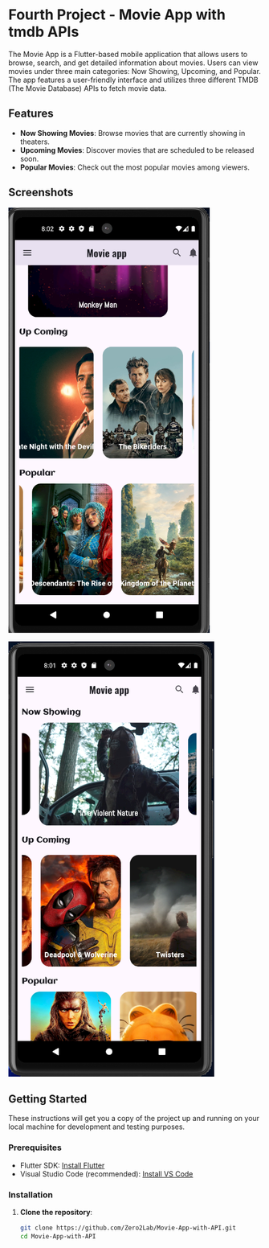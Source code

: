 # Fourth Project - Movie App with tmdb APIs

The Movie App is a Flutter-based mobile application that allows users to browse, search, and get detailed information about movies. Users can view movies under three main categories: Now Showing, Upcoming, and Popular. The app features a user-friendly interface and utilizes three different TMDB (The Movie Database) APIs to fetch movie data.

## Features

- **Now Showing Movies**: Browse movies that are currently showing in theaters.
- **Upcoming Movies**: Discover movies that are scheduled to be released soon.
- **Popular Movies**: Check out the most popular movies among viewers.


## Screenshots

![Now Showing](screenshots/sh_1.png)

![Upcoming Movies](screenshots/sh_2.png)

## Getting Started

These instructions will get you a copy of the project up and running on your local machine for development and testing purposes.

### Prerequisites

- Flutter SDK: [Install Flutter](https://flutter.dev/docs/get-started/install)
- Visual Studio Code (recommended): [Install VS Code](https://code.visualstudio.com/)

### Installation

1. **Clone the repository**:
   ```bash
   git clone https://github.com/Zero2Lab/Movie-App-with-API.git
   cd Movie-App-with-API

